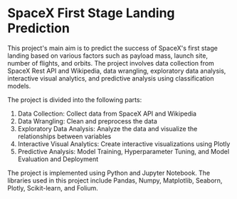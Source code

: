 # SpaceX First Stage Landing Prediction

This project's main aim is to predict the success of SpaceX's first stage landing based on various factors such as payload mass, launch site, number of flights, and orbits. The project involves data collection from SpaceX Rest API and Wikipedia, data wrangling, exploratory data analysis, interactive visual analytics, and predictive analysis using classification models.

The project is divided into the following parts:

1. Data Collection: Collect data from SpaceX API and Wikipedia
2. Data Wrangling: Clean and preprocess the data
3. Exploratory Data Analysis: Analyze the data and visualize the relationships between variables
4. Interactive Visual Analytics: Create interactive visualizations using Plotly
5. Predictive Analysis: Model Training, Hyperparameter Tuning, and Model Evaluation and Deployment

The project is implemented using Python and Jupyter Notebook. The libraries used in this project include Pandas, Numpy, Matplotlib, Seaborn, Plotly, Scikit-learn, and Folium.